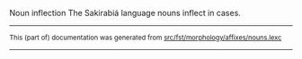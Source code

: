Noun inflection
The Sakirabiá language nouns inflect in cases.

* * *

<small>This (part of) documentation was generated from [src/fst/morphology/affixes/nouns.lexc](https://github.com/giellalt/lang-skf/blob/main/src/fst/morphology/affixes/nouns.lexc)</small>

---

